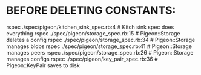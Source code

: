 BEFORE DELETING CONSTANTS:
==========================
rspec ./spec/pigeon/kitchen_sink_spec.rb:4 # Kitch sink spec does everything
rspec ./spec/pigeon/storage_spec.rb:15 # Pigeon::Storage deletes a config
rspec ./spec/pigeon/storage_spec.rb:34 # Pigeon::Storage manages blobs
rspec ./spec/pigeon/storage_spec.rb:41 # Pigeon::Storage manages peers
rspec ./spec/pigeon/storage_spec.rb:26 # Pigeon::Storage manages configs
rspec ./spec/pigeon/key_pair_spec.rb:36 # Pigeon::KeyPair saves to disk

